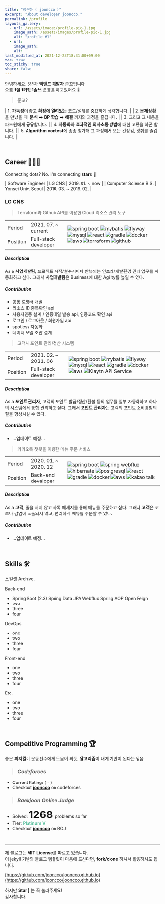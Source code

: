 ```yaml
---
title: "정준하 ( jooncco )"
excerpt: "About developer jooncco."
permalink: /profile
layouts_gallery:
  - url: /assets/images/profile-pic-1.jpg
    image_path: /assets/images/profile-pic-1.jpg
    alt: "profile #1"
  - url: 
    image_path: 
    alt:
last_modified_at: 2021-12-23T18:31:00+09:00
toc: true
toc_sticky: true
share: false
---
```


안녕하세요. 3년차 **백엔드 개발자** 준꼬입니다  
요즘 **1일 1커밋 1솔브** 운동을 하고있어요 🐶

> 준꼬?

| 1. **가독성**이 좋고 **확장에 열려있는** 코드/설계를 중요하게 생각합니다. |
| 2. **문제상황**을 만났을 때, **분석** ➡️ **BP 학습** ➡️ **해결** 까지의 과정을 즐깁니다. |
| 3. 그리고 그 내용을 파드원에게 **공유**합니다. |
| 4. **자동화**와 **효과적인 의사소통 방법**에 대한 고민을 하곤 합니다. |
| 5. **Algorithm contest**에 종종 참가해 그 과정에서 오는 긴장감, 성취를 즐깁니다. |

<br/>

## Career 🧑🏻‍💻

Connecting dots? No. I'm connecting **star**s 🌌

| Software Engineer | LG CNS | 2019. 01. ~ now |
| Computer Science B.S. | Yonsei Univ. Seoul | 2016. 03. ~ 2019. 02. |

### LG CNS

<div>
    <div class="footstep-card">
        <blockquote id="lgcns-3" class="footstep-title">
            Terraform과 Github API를 이용한 Cloud 리소스 관리 도구
        </blockquote>
        <div id="lgcns-3-details" class="details">
            <div class="period">
                <table>
                    <tbody>
                        <tr>
                            <td class="cell-head">Period</td>
                            <td class="cell-data">2021. 07. ~ current</td>
                            <td class="cell-artifacts" rowspan="3">
                                <img class="artifact_img" src="/assets/images/spring-boot.png" alt="spring boot" title="spring boot"/>
                                <img class="artifact_img" src="/assets/images/mybatis.svg" alt="mybatis" title="mybatis"/>
                                <img class="artifact_img" src="/assets/images/flyway.png" alt="flyway" title="flyway"/>
                                <img class="artifact_img" src="/assets/images/mysql.svg" alt="mysql" title="mysql"/>
                                <img class="artifact_img" src="/assets/images/react.svg" alt="react" title="react"/>
                                <img class="artifact_img" src="/assets/images/gradle.png" alt="gradle" title="gradle"/>
                                <img class="artifact_img" src="/assets/images/docker.svg" alt="docker" title="docker"/>
                                <img class="artifact_img" src="/assets/images/aws.png" alt="aws" title="aws"/>
                                <img class="artifact_img" src="/assets/images/terraform.png" alt="terraform" title="terraform"/>
                                <img class="artifact_img" src="/assets/images/github.png" alt="github" title="github"/>
                            </td>
                        </tr>
                        <tr>
                            <td class="cell-head">Position</td>
                            <td class="cell-data">Full-stack developer</td>
                        </tr>
                    </tbody>
                </table>
            </div>
            <div class="description">
                <h5>Description</h5>
                <div class="body">
                    As a <b>사업개발팀</b>, 프로젝트 시작/철수시마다 반복되는 인프라/개발환경 관리 업무를 자동화하고 싶다. 그래서 <b>사업개발팀</b>은 Business에 대한 Agility를 높일 수 있다.
                </div>
            </div>
            <div class="contribution">
                <h5>Contribution</h5>
                <div class="body">
                    <ul>
                        <li><span class="text">공통 로딩바 개발</span><!--<span>📜 </span>--></li>
                        <li><span class="text">리소스 ID 중복확인 api</span></li>
                        <li><span class="text">사용자인증 설계 / 인증메일 발송 api, 인증코드 확인 api</span><!--<span>📜 </span>--></li>
                        <li><span class="text">로그인 / 로그아웃 / 회원가입 api</span><!--<span>📜 </span>--></li>
                        <li><span class="text">spotless 자동화</span></li>
                        <li><span class="text">데이터 모델 초안 설계</span></li>
                    </ul>
                </div>
            </div>
        </div>
    </div>
    <div class="footstep-card">
        <blockquote id="lgcns-2" class="footstep-title">
            고객사 포인트 관리/정산 시스템
        </blockquote>
        <div id="lgcns-2-details" class="details">
            <div class="period">
                <table>
                    <tbody>
                        <tr>
                            <td class="cell-head">Period</td>
                            <td class="cell-data">2021. 02. ~ 2021. 06</td>
                            <td class="cell-artifacts" rowspan="3">
                                <img class="artifact_img" src="/assets/images/spring-boot.png" alt="spring boot" title="spring boot"/>
                                <img class="artifact_img" src="/assets/images/mybatis.svg" alt="mybatis" title="mybatis"/>
                                <img class="artifact_img" src="/assets/images/flyway.png" alt="flyway" title="flyway"/>
                                <img class="artifact_img" src="/assets/images/mysql.svg" alt="mysql" title="mysql"/>
                                <img class="artifact_img" src="/assets/images/react.svg" alt="react" title="react"/>
                                <img class="artifact_img" src="/assets/images/gradle.png" alt="gradle" title="gradle"/>
                                <img class="artifact_img" src="/assets/images/docker.svg" alt="docker" title="docker"/>
                                <img class="artifact_img" src="/assets/images/aws.png" alt="aws" title="aws"/>
                                <img class="artifact_img" src="/assets/images/klaytn.png" alt="Klaytn API Service" title="Klaytn API Service"/>
                            </td>
                        </tr>
                        <tr>
                            <td class="cell-head">Position</td>
                            <td class="cell-data">Full-stack developer</td>
                        </tr>
                    </tbody>
                </table>
            </div>
            <div class="description">
                <h5>Description</h5>
                <div class="body">
                    As a <b>포인트 관리자</b>, 고객의 포인트 발급/정산/환불 등의 업무를 일부 자동화하고 하나의 시스템에서 통합 관리하고 싶다.
                    그래서 <b>포인트 관리자</b>는 고객의 포인트 소비경험의 질을 향상시킬 수 있다.
                </div>
            </div>
            <div class="contribution">
                <h5>Contribution</h5>
                <div class="body">
                    <ul>
                        <li><span class="text">...업데이트 예정...</span><!--<span>📜 </span>--></li>
                    </ul>
                </div>
            </div>
        </div>
    </div>
    <div class="footstep-card">
        <blockquote id="lgcns-1" class="footstep-title">
            카카오톡 챗봇을 이용한 메뉴 주문 서비스
        </blockquote>
        <div id="lgcns-1-details" class="details">
            <div class="period">
                <table>
                    <tbody>
                        <tr>
                            <td class="cell-head">Period</td>
                            <td class="cell-data">2020. 01. ~ 2020. 12</td>
                            <td class="cell-artifacts" rowspan="3">
                                <img class="artifact_img" src="/assets/images/spring-boot.png" alt="spring boot" title="spring boot"/>
                                <img class="artifact_img" src="/assets/images/spring-webflux.png" alt="spring webflux" title="spring webflux"/>
                                <img class="artifact_img" src="/assets/images/hibernate.png" alt="hibernate" title="hibernate"/>
                                <img class="artifact_img" src="/assets/images/postgresql.svg" alt="postgresql" title="postgresql"/>
                                <img class="artifact_img" src="/assets/images/react.svg" alt="react" title="react"/>
                                <img class="artifact_img" src="/assets/images/gradle.png" alt="gradle" title="gradle"/>
                                <img class="artifact_img" src="/assets/images/docker.svg" alt="docker" title="docker"/>
                                <img class="artifact_img" src="/assets/images/aws.png" alt="aws" title="aws"/>
                                <img class="artifact_img" src="/assets/images/kakao.png" alt="kakao talk" title="kakao talk"/>
                            </td>
                        </tr>
                        <tr>
                            <td class="cell-head">Position</td>
                            <td class="cell-data">Back-end developer</td>
                        </tr>
                    </tbody>
                </table>
            </div>
            <div class="description">
                <h5>Description</h5>
                <div class="body">
                    As a <b>고객</b>, 줄을 서지 않고 카톡 메세지를 통해 메뉴를 주문하고 싶다.
                    그래서 <b>고객</b>은 코로나 감염에 노출되지 않고, 편리하게 메뉴를 주문할 수 있다.
                </div>
            </div>
            <div class="contribution">
                <h5>Contribution</h5>
                <div class="body">
                    <ul>
                        <li><span class="text">...업데이트 예정...</span><!--<span>📜 </span>--></li>
                    </ul>
                </div>
            </div>
        </div>
    </div>
</div>

<br/>

## Skills 🛠

스킬셋 Archive.

<div class="skill-set">
    <div class="row">
        <div class="category">
            Back-end
        </div>
        <div class="content">
            <ul>
                <li>
                    <span class="skill_detail">Spring Boot (2.3)</span>
                    <span class="skill_detail">Spring Data JPA</span>
                    <span class="skill_detail">Webflux</span>
                    <span class="skill_detail">Spring AOP</span>
                    <span class="skill_detail">Open Feign</span>
                </li>
                <li>
                    two
                </li>
                <li>
                    three
                </li>
                <li> 
                    four
                </li>
            </ul>
        </div>
    </div>
    <div class="row">
        <div class="category">
            DevOps
        </div>
        <div class="content">
            <ul>
                <li>
                    one
                </li>
                <li>
                    two
                </li>
                <li>
                    three
                </li>
                <li>
                    four
                </li>
            </ul>
        </div>
    </div>
    <div class="row">
        <div class="category">
            Front-end
        </div>
        <div class="content">
            <ul>
                <li>
                    one
                </li>
                <li>
                    two
                </li>
                <li>
                    three
                </li>
                <li>
                    four
                </li>
            </ul>
        </div>
    </div>
    <div class="row">
        <div class="category">
            Etc.
        </div>
        <div class="content">
            <ul>
                <li>
                    one
                </li>
                <li>
                    two
                </li>
                <li>
                    three
                </li>
                <li>
                    four
                </li>
            </ul>
        </div>
    </div>
</div>


<!-- <div>
    <div>
        <div class="collapsible" id="spring">
            <span>
                <img class="artifact_img" src="/assets/images/spring-framework.svg"/>
                Spring 🔥
            </span>
        </div>
        <div class="content" id="springTags" style="display: none; padding-left: 5%;">
            <span class="skill_detail">JavaMailSender</span>
            <span class="skill_detail">Spring AOP</span>
            <span class="skill_detail">Open Feign</span>
            <span class="skill_detail">Flyway</span>
            <span class="skill_detail">MyBatis</span>
            <span class="skill_detail">Spring Data JPA</span>
            <span class="skill_detail">Spring Boot (2.3)</span>
            <span class="skill_detail">Webflux</span>
            <span class="skill_detail">WebClient</span>
            <span class="skill_detail">Eureka</span>
        </div>
    </div>
    <div style="padding: 0 10px;">
        <div class="collapsible" id="aws">
            <span>
                <img class="artifact_img" src="/assets/images/aws.svg"/>
                AWS 🔥
            </span>
        </div>
        <div class="content" id="awsTags" style="display: none; padding-left: 5%;">
            <span class="skill_detail">EC2</span>
            <span class="skill_detail">RDS</span>
            <span class="skill_detail">Lambda</span>
            <span class="skill_detail">CodeStar</span>
            <span class="skill_detail">Cloud9</span>
            <span class="skill_detail">CodeCommit</span>
            <span class="skill_detail">CodeBuild</span>
            <span class="skill_detail">CloudWatch</span>
            <span class="skill_detail">CloudFormation</span>
            <span class="skill_detail">IAM</span>
            <span class="skill_detail">S3</span>
            <span class="skill_detail">S3 java sdk</span>
            <span class="skill_detail">Sumerian</span>
        </div>
    </div>
    <div style="padding: 0 10px;">
        <div class="collapsible" id="nodejs">
            <span>
                <img class="artifact_img" src="/assets/images/nodejs.svg"/>
                Node.js
            </span>
        </div>
        <div class="content" id="nodejsTags" style="display: none; padding-left: 5%;">
            <span class="skill_detail">Serverless(AWS Lambda)</span>
            <span class="skill_detail">json-server</span>
        </div>
    </div>
    <div style="padding: 0 10px;">
        <div class="non-collapsible" id="docker">
            <span>
                <img class="artifact_img" src="/assets/images/docker.svg"/>
                Docker 🔥
            </span>
        </div>
    </div>
    <div style="padding: 0 10px;">
        <div class="non-collapsible" id="mySql">
            <span>
                <img class="artifact_img" src="/assets/images/mysql.svg"/>
                MySQL 🔥
            </span>
        </div>
    </div>
    <div style="padding: 0 10px;">
        <div class="non-collapsible" id="postgreSql">
            <span>
                <img class="artifact_img" src="/assets/images/postgresql.svg"/>
                PostgreSQL
            </span>
        </div>
    </div>
    <div style="padding: 0 10px;">
        <div class="collapsible" id="react">
            <span>
                <img class="artifact_img" src="/assets/images/react.svg"/>
                React 🔥
            </span>
        </div>
        <div class="content" id="reactTags" style="display: none; padding-left: 5%;">
            <span class="skill_detail">React-Router</span>
            <span class="skill_detail">React-Bootstrap</span>
            <span class="skill_detail">Material-UI</span>
            <span class="skill_detail">styled-components</span>
            <span class="skill_detail">yup</span>
            <span class="skill_detail">axios</span>
            <span class="skill_detail">Formik</span>
            <span class="skill_detail">i18next</span>
        </div>
    </div>
    <div style="padding: 0 10px;">
        <div class="collapsible" id="reactNative">
            <span>
                <img class="artifact_img" src="/assets/images/react-native.svg"/>
                React Native
            </span>
        </div>
        <div class="content" id="reactNativeTags" style="display: none; padding-left: 5%;">
            <span class="skill_detail">React Navigation (5.x)</span>
            <span class="skill_detail">Animated</span>
        </div>
    </div>
</div> -->

<br/>

<!-- ## Open Source 🌐 -->

<!-- ## Seminars 🗣 -->

## Competitive Programming 🏆

좋은 **피지컬**이 운동선수에게 도움이 되듯, **알고리즘**이 내게 기반이 된다는 믿음

> ### _Codeforces_

<canvas id='codeforcesRatingChangeChart' height= '300'></canvas>
* Current Rating: <span id='myRating' style='font-weight:bold;font-size: 33px;'></span> (
                  <span id='myRatingName' style='font-weight:bold;font-style:italic;'>-</span> )
* Checkout <b>[jooncco](http://codeforces.com/profile/jooncco)</b> on codeforces

> ### _Baekjoon Online Judge_

* Solved: <b style="font-size: 33px;"> 1268 </b> problems so far
* Tier: <b style="color: rgb(96, 194, 161);"> Platinum V </b>
* Checkout <b>[jooncco](https://www.acmicpc.net/user/jooncco)</b> on BOJ

<br/>

<!-- ## Certificates -->

___

제 블로그는 **MIT License**를 따르고 있습니다.  
이 jekyll 기반의 블로그 템플릿이 마음에 드신다면, **fork/clone** 하셔서 활용하셔도 됩니다.  

[https://github.com/jooncco/jooncco.github.io](https://github.com/jooncco/jooncco.github.io)

하지만 **Star🌟** 는 꾹 눌러주세요!  
감사합니다.

<script src="https://cdnjs.cloudflare.com/ajax/libs/Chart.js/2.4.0/Chart.bundle.min.js"></script>
<script type='text/javascript' src='/assets/js/custom/codeforcesRatingChange.js'></script>
<script type='text/javascript' src='/assets/js/custom/handsOnTools.js'></script>
<script type='text/javascript' src='/assets/js/custom/footsteps.js'></script>

